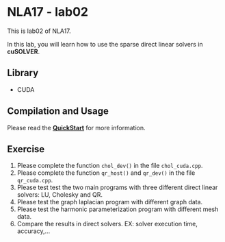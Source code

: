 # NLA17 - lab02
This is lab02 of NLA17.

In this lab, you will learn how to use the sparse direct linear solvers in __cuSOLVER__.

## Library
- CUDA

## Compilation and Usage
Please read the [__QuickStart__](QuickStart.md) for more information.

## Exercise
1. Please complete the function `chol_dev()` in the file `chol_cuda.cpp`.
2. Please complete the function `qr_host()` and `qr_dev()` in the file `qr_cuda.cpp`.
3. Please test test the two main programs with  three different direct linear solvers: LU, Cholesky and QR.
4. Please test the graph laplacian program with different graph data.
5. Please test the harmonic parameterization program with different mesh data.
6. Compare the results in direct solvers. EX: solver execution time, accuracy,...